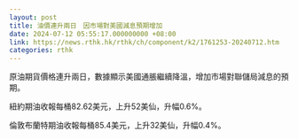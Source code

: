 ```yaml
---
layout: post
title: 油價連升兩日　因市場對美國減息預期增加
date: 2024-07-12 05:55:17.000000000 +08:00
link: https://news.rthk.hk/rthk/ch/component/k2/1761253-20240712.htm
categories: rthk
---
```


原油期貨價格連升兩日，數據顯示美國通脹繼續降溫，增加市場對聯儲局減息的預期。
 
紐約期油收報每桶82.62美元，上升52美仙，升幅0.6%。

倫敦布蘭特期油收報每桶85.4美元，上升32美仙，升幅0.4%。
